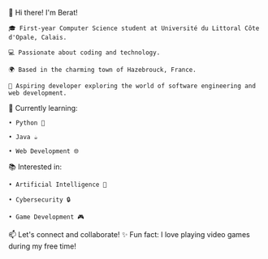 👋 Hi there! I'm Berat!

    🎓 First-year Computer Science student at Université du Littoral Côte d'Opale, Calais.

    💻 Passionate about coding and technology.

    🌍 Based in the charming town of Hazebrouck, France.

    🚀 Aspiring developer exploring the world of software engineering and web development.

🌟 Currently learning:

    • Python 🐍

    • Java ☕

    • Web Development 🌐

📚 Interested in:

    • Artificial Intelligence 🤖

    • Cybersecurity 🔒

    • Game Development 🎮

📫 Let's connect and collaborate!
✨ Fun fact: I love playing video games during my free time!